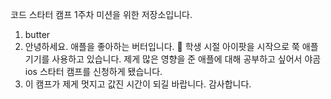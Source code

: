 코드 스타터 캠프 1주차 미션을 위한 저장소입니다.


1. butter
2. 안녕하세요. 애플을 좋아하는 버터입니다. 🧈 학생 시절 아이팟을 시작으로 쭉 애플 기기를 사용하고 있습니다. 제게 많은 영향을 준 애플에 대해 공부하고 싶어서 야곰 ios 스타터 캠프를 신청하게 됐습니다. 
3. 이 캠프가 제게 멋지고 값진 시간이 되길 바랍니다. 감사합니다.
